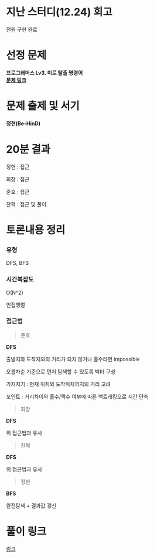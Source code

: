 # 지난 스터디(12.24) 회고

전원 구현 완료

# 선정 문제

<b> 프로그래머스 Lv3. 미로 탈출 명령어</b>
<br>
<b> [문제 링크](https://school.programmers.co.kr/learn/courses/30/lessons/150365) </b>

# 문제 출제 및 서기

<b> 정현(Be-HinD) </b>

# 20분 결과

<p> 정현 : 접근 </p>
<p> 회창 : 접근 </p>
<p> 준호 : 접근 </p>
<p> 찬혁 : 접근 및 풀이 </p>

# 토론내용 정리

### 유형

<P> DFS, BFS </P>

### 시간복잡도

<p> O(N^2) </p>

인접행렬

### 접근법

> 준호

<b> DFS </b>

<p> 출발지와 도착지와의 거리가 되지 않거나 홀수라면 impossible </p>
<p> 오름차순 기준으로 먼저 탐색할 수 있도록 벡터 구성 </p>
<p> 가지치기 : 현재 위치와 도착위치까지의 거리 고려 </p>
<p> 포인트 : 거리차이와 홀수/짝수 여부에 따른 백트래킹으로 시간 단축 </p>

> 회창

<b> DFS </b>

<p> 위 접근법과 유사 </p>

> 찬혁

<b> DFS </b>

<p> 위 접근법과 유사 </p>

> 정현

<b>BFS</b>

<p> 완전탐색 + 결과값 갱신 </p>

# 풀이 링크

<a href="https://github.com/The-Four-Error-Pickers/Algorithm-Study/tree/main/Private%20Solve/150365.%20%EB%AF%B8%EB%A1%9C%20%ED%83%88%EC%B6%9C%20%EB%AA%85%EB%A0%B9%EC%96%B4">링크</a>

